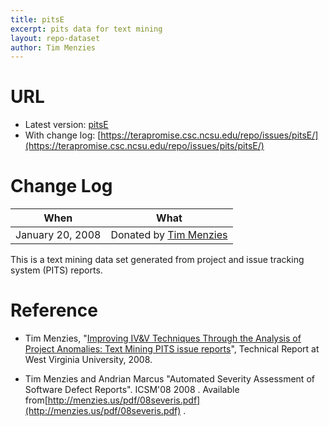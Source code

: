 ```yaml
---
title: pitsE
excerpt: pits data for text mining
layout: repo-dataset
author: Tim Menzies
---
```



# URL

  * Latest version: [pitsE](https://terapromise.csc.ncsu.edu/repo/issues/pits/pitsE/pitsE.csv)
  * With change log: [https://terapromise.csc.ncsu.edu/repo/issues/pitsE/](https://terapromise.csc.ncsu.edu/repo/issues/pits/pitsE/)

# Change Log

When | What
---- | ----
January 20, 2008 | Donated by [Tim Menzies](/repo/people/data-donors/promise3.html)

This is a text mining data set generated from project and issue tracking system (PITS) reports.

# Reference

  * Tim Menzies, "[Improving IV&V Techniques Through the Analysis of Project Anomalies: Text Mining PITS issue reports](http://menzies.us/pdf/07anomalies-pits.pdf)", Technical Report at West Virginia University, 2008.

  * Tim Menzies and Andrian Marcus "Automated Severity Assessment of Software Defect Reports". ICSM'08  2008 . Available from[http://menzies.us/pdf/08severis.pdf](http://menzies.us/pdf/08severis.pdf) .
